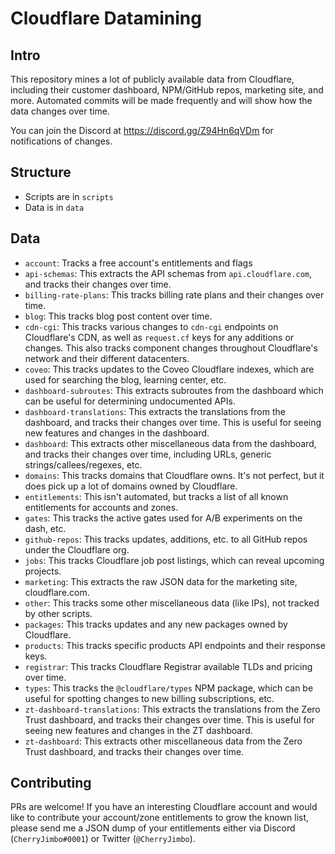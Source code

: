 # Cloudflare Datamining

## Intro

This repository mines a lot of publicly available data from Cloudflare, including their customer dashboard, NPM/GitHub repos, marketing site, and more. Automated commits will be made frequently and will show how the data changes over time.

You can join the Discord at https://discord.gg/Z94Hn6qVDm for notifications of changes.

## Structure
- Scripts are in `scripts`
- Data is in `data`

## Data

- `account`: Tracks a free account's entitlements and flags
- `api-schemas`: This extracts the API schemas from `api.cloudflare.com`, and tracks their changes over time.
- `billing-rate-plans`: This tracks billing rate plans and their changes over time.
- `blog`: This tracks blog post content over time.
- `cdn-cgi`: This tracks various changes to `cdn-cgi` endpoints on Cloudflare's CDN, as well as `request.cf` keys for any additions or changes. This also tracks component changes throughout Cloudflare's network and their different datacenters.
- `coveo`: This tracks updates to the Coveo Cloudflare indexes, which are used for searching the blog, learning center, etc.
- `dashboard-subroutes`: This extracts subroutes from the dashboard which can be useful for determining undocumented APIs.
- `dashboard-translations`: This extracts the translations from the dashboard, and tracks their changes over time. This is useful for seeing new features and changes in the dashboard.
- `dashboard`: This extracts other miscellaneous data from the dashboard, and tracks their changes over time, including URLs, generic strings/callees/regexes, etc.
- `domains`: This tracks domains that Cloudflare owns. It's not perfect, but it does pick up a lot of domains owned by Cloudflare.
- `entitlements`: This isn't automated, but tracks a list of all known entitlements for accounts and zones.
- `gates`: This tracks the active gates used for A/B experiments on the dash, etc.
- `github-repos`: This tracks updates, additions, etc. to all GitHub repos under the Cloudflare org.
- `jobs`: This tracks Cloudflare job post listings, which can reveal upcoming projects.
- `marketing`: This extracts the raw JSON data for the marketing site, cloudflare.com.
- `other`: This tracks some other miscellaneous data (like IPs), not tracked by other scripts.
- `packages`: This tracks updates and any new packages owned by Cloudflare.
- `products`: This tracks specific products API endpoints and their response keys.
- `registrar`: This tracks Cloudflare Registrar available TLDs and pricing over time.
- `types`: This tracks the `@cloudflare/types` NPM package, which can be useful for spotting changes to new billing subscriptions, etc.
- `zt-dashboard-translations`: This extracts the translations from the Zero Trust dashboard, and tracks their changes over time. This is useful for seeing new features and changes in the ZT dashboard.
- `zt-dashboard`: This extracts other miscellaneous data from the Zero Trust dashboard, and tracks their changes over time.

## Contributing

PRs are welcome! If you have an interesting Cloudflare account and would like to contribute your account/zone entitlements to grow the known list, please send me a JSON dump of your entitlements either via Discord (`CherryJimbo#0001`) or Twitter (`@CherryJimbo`).
